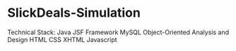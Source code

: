 # SlickDeals-Simulation

Technical Stack:
Java
JSF Framework
MySQL
Object-Oriented Analysis and Design
HTML
CSS
XHTML
Javascript
